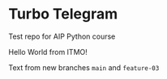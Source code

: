 # Turbo Telegram

Test repo for AIP Python course

Hello World from ITMO!

Text from new branches `main` and `feature-03`
